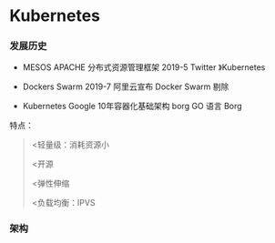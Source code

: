 # Kubernetes

### 发展历史

* MESOS APACHE 分布式资源管理框架 2019-5 Twitter 》Kubernetes

* Dockers Swarm 2019-7 阿里云宣布 Docker Swarm 剔除

* Kubernetes Google 10年容器化基础架构 borg GO 语言 Borg

特点：

> <轻量级：消耗资源小
>
> <开源
>
> <弹性伸缩
>
> <负载均衡：IPVS

### 架构

